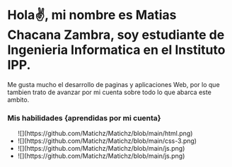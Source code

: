 # Hola✌, mi nombre es Matias Chacana Zambra, soy estudiante de Ingenieria Informatica en el Instituto IPP. 
Me gusta mucho el desarrollo de paginas y aplicaciones Web, por lo que tambien trato de avanzar por mi cuenta sobre todo lo que abarca este ambito.

<h3>Mis habilidades {aprendidas por mi cuenta}</h3> 
<ul>
  ![](https://github.com/Matichz/Matichz/blob/main/html.png)
  <li>![](https://github.com/Matichz/Matichz/blob/main/css-3.png)</li>
  <li>![](https://github.com/Matichz/Matichz/blob/main/js.png)</li>
  <li>![](https://github.com/Matichz/Matichz/blob/main/js.png)</li>
</ul>


